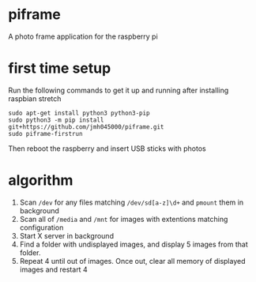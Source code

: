 # piframe
A photo frame application for the raspberry pi

# first time setup

Run the following commands to get it up and running after installing raspbian stretch

```
sudo apt-get install python3 python3-pip
sudo python3 -m pip install git+https://github.com/jmh045000/piframe.git
sudo piframe-firstrun
```

Then reboot the raspberry and insert USB sticks with photos

# algorithm

1. Scan `/dev` for any files matching `/dev/sd[a-z]\d+` and `pmount` them in background
2. Scan all of `/media` and `/mnt` for images with extentions matching configuration
3. Start X server in background
4. Find a folder with undisplayed images, and display 5 images from that folder.
5. Repeat 4 until out of images.  Once out, clear all memory of displayed images and restart 4
